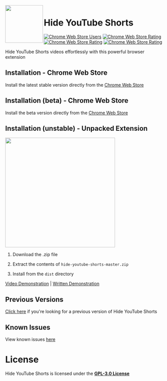<img width="120" height="120" align="left" style="float: left" src="https://i.imgur.com/GqVlqC1.png">

# Hide YouTube Shorts
[![Chrome Web Store Users](https://img.shields.io/chrome-web-store/users/aljlkinhomaaahfdojalfmimeidofpih?color=%233694ff&label=users&style=for-the-badge)](https://chrome.google.com/webstore/detail/hide-youtube-shorts/epgdblohfbmigelolmilnjhaoikmjdan)
[![Chrome Web Store Rating](https://img.shields.io/chrome-web-store/rating/aljlkinhomaaahfdojalfmimeidofpih?color=%239c61d4&style=for-the-badge)](https://chrome.google.com/webstore/detail/hide-youtube-shorts/epgdblohfbmigelolmilnjhaoikmjdan)
[![Chrome Web Store Rating](https://img.shields.io/github/v/release/probablyraging/hide-youtube-shorts?color=%23ed8c32&style=for-the-badge)](https://chrome.google.com/webstore/detail/hide-youtube-shorts/epgdblohfbmigelolmilnjhaoikmjdan)
[![Chrome Web Store Rating](https://img.shields.io/github/license/probablyraging/hide-youtube-shorts?color=%2337b855&style=for-the-badge)](https://chrome.google.com/webstore/detail/hide-youtube-shorts/epgdblohfbmigelolmilnjhaoikmjdan)

Hide YouTube Shorts videos effortlessly with this powerful browser extension

## Installation - Chrome Web Store
Install the latest stable version directly from the [Chrome Web Store](https://chrome.google.com/webstore/detail/aljlkinhomaaahfdojalfmimeidofpih)

## Installation (beta) - Chrome Web Store
Install the beta version directly from the [Chrome Web Store](https://chrome.google.com/webstore/detail/mefpaebipddmdknlplfakgdoiajiifmg)

## Installation (unstable) - Unpacked Extension
<img width=350 style="align: center" src="https://i.imgur.com/RBUP2pE.png">

1. Download the .zip file

2. Extract the contents of `hide-youtube-shorts-master.zip`

3. Install from the `dist` directory

[Video Demonstration](https://www.youtube.com/watch?v=hIRX1dpfqHc) | [Written Demonstration](https://developer.chrome.com/docs/extensions/mv3/getstarted/development-basics/#load-unpacked)

## Previous Versions
[Click here](https://github.com/ProbablyRaging/hide-youtube-shorts/releases) if you're looking for a previous version of Hide YouTube Shorts

## Known Issues
View known issues [here](https://github.com/ProbablyRaging/hide-youtube-shorts/issues/2)

# License
Hide YouTube Shorts is licensed under the **[GPL-3.0 License](./LICENSE)**